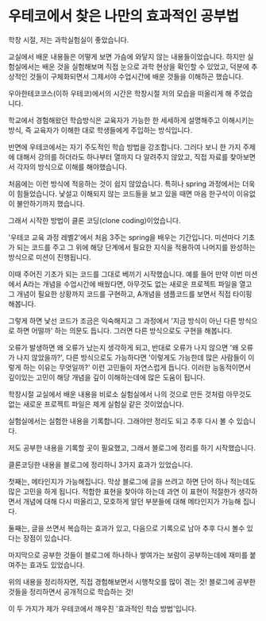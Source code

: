 # 우테코에서 찾은 나만의 효과적인 공부법
 학창 시절, 저는 과학실험실이 좋았습니다.

교실에서 배운 내용들은 어떻게 보면 가슴에 와닿지 않는 내용들이었습니다. 하지만 실험실에서는 배운 것을 실험해보며 직접 눈으로 과학 현상을 확인할 수 있었고, 덕분에 추상적인 것들이 구체화되면서 그제서야 수업시간에 배운 것들을 이해하곤 했습니다.


 우아한테코코스(이하 우테코)에서의 시간은 학창시절 저의 모습을 떠올리게 해 주었습니다.

학교에서 경험해왔던 학습방식은 교육자가 가능한 한 세세하게 설명해주고 이해시키는 방식, 즉 교육자가 이해한 대로 학생들에게 주입하는 방식입니다.

반면에 우테코에서는 자기 주도적인 학습 방법을 강조합니다. 그러다 보니 한 가지 주제에 대해서 강의를 하더라도 하나부터 열까지 다 알려주지 않았고, 직접 자료를 찾아보면서 각자의 방식으로 이해를 해야했습니다.

처음에는 이런 방식에 적응하는 것이 쉽지 않았습니다. 특히나 spring 과정에서는 더욱이 힘들었습니다. 낯설고 이해되지 않는 코드들을 보고 있을 때면 마음 한구석이 이유없이 불안하기까지 했습니다.

그래서 시작한 방법이 클론 코딩(clone coding)이었습니다.

'우테코 교육 과정 레벨2'에서 처음 3주는 spring을 배우는 기간입니다. 미션마다 기초가 되는 코드를 주고 그 위에 해당 단계에서 필요한 지식을 적용하여 나머지를 완성하는 방식으로 미션이 진행됩니다.

이때 주어진 기초가 되는 코드를 그대로 베끼기 시작했습니다. 예를 들어 만약 이번 미션에서 A라는 개념을 수업시간에 배웠다면, 아무것도 없는 새로운 프로젝트 파일을 열고 그 개념이 필요한 상황까지 코드를 구현하고, A개념을 샘플코드를 보면서 직접 타이핑 해봅니다.

그렇게 하면 낯선 코드가 조금은 익숙해지고 그 과정에서 '지금 방식이 아닌 다른 방식으로 하면 어떨까' 하는 의문도 듭니다. 그러면 다른 방식으로도 구현을 해봅니다.

오류가 발생하면 왜 오류가 났는지 생각하게 되고, 반대로 오류가 나지 않으면 '왜 오류가 나지 않았을까?', 다른 방식으로도 가능하다면 '이렇게도 가능한데 많은 사람들이 이렇게 하는 이유는 무엇일까?' 이런 고민들이 자연스럽게 듭니다. 이러한 능동적이면서 깊이있는 고민이 해당 개념을 깊이 이해하는데에 많은 도움이 됩니다.

학창시절 교실에서 배운 내용을 비로소 실험실에서 나의 것으로 만든 것처럼 아무것도 없는 새로운 프로젝트 파일은 제게 실험실 같은 것이었습니다.

 실험실에서는 실험한 내용을 기록합니다. 그래야만 정리도 되고 추후 다시 볼 수 있습니다.

저도 공부한 내용을 기록할 곳이 필요했고, 그래서 블로그에 정리를 하기 시작했습니다.

클론코딩한 내용을 블로그에 정리하니 3가지 효과가 있었습니다.

첫째는, 메타인지가 가능해집니다. 막상 블로그에 글을 쓰려고 하면 단어 하나 적는데도 많은 고민을 하게 됩니다. 적합한 표현을 찾아야 하는데 과연 이 표현이 적절한가 생각하면서 개념에 대해 다시 떠올리고, 모호하게 알던 부분들에 대해 메타인지가 가능해 집니다.

둘째는, 글을 쓰면서 복습하는 효과가 있고, 다음으로 기록으로 남아 추후 다시 볼수 있다는 장점이 있습니다.

마지막으로 공부한 것들이 블로그에 하나하나 쌓여가는 보람이 공부하는데에 재미를 붙여주는 효과도 있었습니다.

 위의 내용을 정리하자면, 직접 경험해보면서 시행착오를 많이 겪는 것! 블로그에 공부한 것들을 정리하면서 공개적으로 학습하는 것!

이 두 가지가 제가 우테코에서 깨우친 '효과적인 학습 방법'입니다.
